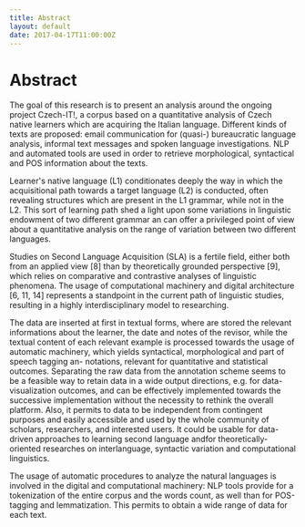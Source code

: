 ```yaml
---
title: Abstract
layout: default
date: 2017-04-17T11:00:00Z
---
```

# Abstract

The goal of this research is to present an analysis around the ongoing project Czech-IT!, a corpus based on a quantitative analysis of Czech native learners which are acquiring the Italian language. Different kinds of texts are proposed: email communication for (quasi-) bureaucratic language analysis, informal text messages and spoken language investigations. 
NLP and automated tools are used in order to retrieve morphological, syntactical and POS information about the texts.

Learner's native language (L1) conditionates deeply the way in which the acquisitional path towards a target language (L2) is conducted, often revealing structures
which are present in the L1 grammar, while not in the L2. This sort of learning path shed a light upon some variations in linguistic endowment of two different
grammar an can offer a privileged point of view about a quantitative analysis on the range of variation between two different languages.

<p>Studies on Second Language Acquisition (SLA) is a fertile field, either both from an applied view [8] than by theoretically grounded perspective [9], which relies on comparative and contrastive analyses of linguistic phenomena. The usage of computational machinery and digital architecture [6, 11, 14] represents a standpoint in the current path of linguistic studies, resulting in a highly interdisciplinary model to researching.

<p>The data are inserted at first in textual forms, where are stored the relevant informations about the learner, the date and notes of the revisor, while the textual content of each relevant example is processed towards the usage of automatic machinery, which yields syntactical, morphological and part of speech tagging an-
notations, relevant for quantitative and statistical outcomes. 
Separating the raw data from the annotation scheme seems to be a feasible way to retain data in a wide output directions, e.g. for data-visualization outcomes, and can be effectively implemented towards the successive implementation without the necessity to rethink the overall platform. Also, it permits to data to be independent from contingent purposes and easily accessible and used by the whole community of scholars, researchers, and interested users.
It could be usable for data-driven approaches to learning second language andfor theoretically-oriented researches on interlanguage, syntactic variation and computational linguistics.

The usage of automatic procedures to analyze the natural languages is involved in the digital and computational machinery: NLP tools provide for a tokenization of the entire corpus and the words count, as well than for POS-tagging and lemmatization. This permits to obtain a wide range of data for each text.